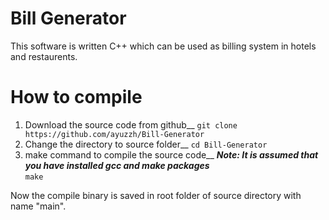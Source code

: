 # Bill Generator
This software is written C++ which can be used as
billing system in hotels and restaurents.

# How to compile

1. Download the source code from github__
```git clone https://github.com/ayuzzh/Bill-Generator```
2. Change the directory to source folder__
```cd Bill-Generator```
3. make command to compile the source code__
***Note: It is assumed that you have installed gcc and make packages***  
```make```

Now the compile binary is saved in root folder of source
directory with name "main".
